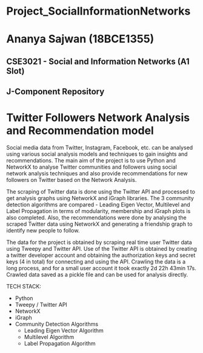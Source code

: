 # Project_SocialInformationNetworks

# Ananya Sajwan (18BCE1355)
## CSE3021 - Social and Information Networks (A1 Slot)
## J-Component Repository

# Twitter Followers Network Analysis and Recommendation model

Social media data from Twitter, Instagram, Facebook, etc. can be analysed using various social analysis models and techniques to gain insights and recommendations. The main aim of the project is to use Python and NetworkX to analyse Twitter communities and followers using social network analysis techniques and also provide recommendations for new followers on Twitter based on the Network Analysis.

The scraping of Twitter data is done using the Twitter API and processed to get analysis graphs using NetworkX and iGraph libraries. The 3 community detection algorithms are compared - Leading Eigen Vector, Multilevel and Label Propagation in terms of modularity, membership and iGraph plots is also completed. Also, the recommendations were done by analysing the scraped Twitter data using NetworkX and generating a friendship graph to identify new people to follow.

The data for the project is obtained by scraping real time user Twitter data using Tweepy and Twitter API. Use of the Twitter API is obtained by creating a twitter developer account and obtaining the authorization keys and secret keys (4 in total) for connecting and using the API. Crawling the data is a long process, and for a small user account it took exactly 2d 22h 43min 17s. Crawled data saved as a pickle file and can be used for analysis directly.

TECH STACK:

* Python
* Tweepy / Twitter API
* NetworkX
* iGraph
* Community Detection Algorithms
  * Leading Eigen Vector Algorithm
  * Multilevel Algorithm
  * Label Propagation Algorithm 

